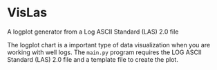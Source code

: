 # VisLas

A logplot generator from a Log ASCII Standard (LAS) 2.0 file
  
The logplot chart is a important type of data visualization when you are working with well logs. The `main.py` program requires the LOG ASCII Standard (LAS) 2.0 file and a template file to create the plot.   
